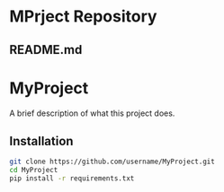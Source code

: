# MPrject Repository

## README.md
# MyProject

A brief description of what this project does.

## Installation
```bash
git clone https://github.com/username/MyProject.git
cd MyProject
pip install -r requirements.txt
